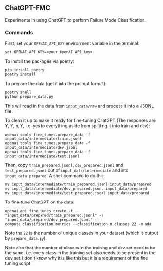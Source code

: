 ## ChatGPT-FMC

Experiments in using ChatGPT to perform Failure Mode Classification.


### Commands

First, set your `OPENAI_API_KEY` environment variable in the terminal:

    set OPENAI_API_KEY=<your OpenAI API key>

To install the packages via poetry:

    pip install poetry
    poetry install

To prepare the data (get it into the prompt format):

    poetry shell
    python prepare_data.py

This will read in the data from `input_data/raw` and process it into a JSONL file.

To clean it up to make it ready for fine-tuning ChatGPT (The responses are Y, Y, n, Y, i.e. yes to everything aside from splitting it into train and dev):

    openai tools fine_tunes.prepare_data -f input_data/intermediate/train.jsonl
    openai tools fine_tunes.prepare_data -f input_data/intermediate/dev.jsonl
    openai tools fine_tunes.prepare_data -f input_data/intermediate/test.jsonl

Then, copy `train_prepared.jsonl`, `dev_prepared.jsonl` and `test_prepared.jsonl` out of `input_data/intermediate` and into `input_data.prepared`. A shell command to do this:

    mv input_data/intermediate/train_prepared.jsonl input_data/prepared
    mv input_data/intermediate/dev_prepared.jsonl input_data/prepared
    mv input_data/intermediate/test_prepared.jsonl input_data/prepared

To fine-tune ChatGPT on the data:

    openai api fine_tunes.create -t "input_data/prepared/train_prepared.jsonl" -v "input_data/prepared/dev_prepared.jsonl" --compute_classification_metrics --classification_n_classes 22 -m ada

Note the `22` is the number of unique classes in your dataset (which is output by `prepare_data.py`).

Note also that the number of classes in the training and dev set need to be the same, i.e. every class in the training set also needs to be present in the dev set. I don't know why it is like this but it is a requirement of the fine tuning script.